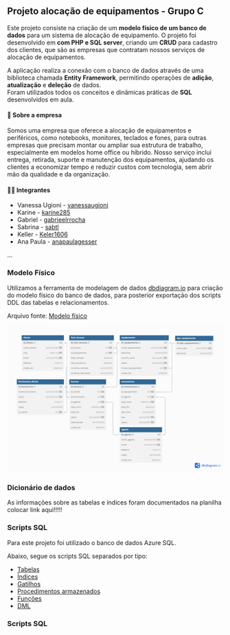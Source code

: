 ## Projeto alocação de equipamentos - Grupo C

Este projeto consiste na criação de um **modelo físico de um banco de dados** para um sistema de alocação de equipamento. O projeto foi desenvolvido em **com PHP e SQL server**, criando um **CRUD** para cadastro dos clientes, que são as empresas que contratam nossos serviços de alocação de equipamentos.  

A aplicação realiza a conexão com o banco de dados através de uma biblioteca chamada **Entity Framework**, permitindo operações de **adição**, **atualização** e **deleção** de dados.  
Foram utilizados todos os conceitos e dinâmicas práticas de **SQL** desenvolvidos em aula.

#### 🏢 Sobre a empresa

Somos uma empresa que oferece a alocação de equipamentos e periféricos, como notebooks, monitores, teclados e fones, para outras empresas que precisam montar ou ampliar sua estrutura de trabalho, especialmente em modelos home office ou híbrido. Nosso serviço inclui entrega, retirada, suporte e manutenção dos equipamentos, ajudando os clientes a economizar tempo e reduzir custos com tecnologia, sem abrir mão da qualidade e da organização.

#### 👨‍💻 Integrantes

- Vanessa Ugioni - [vanessaugioni](https://github.com/vanessaugioni)  
- Karine - [karine285](https://github.com/karine285)  
- Gabriel - [gabrieelrrocha](https://github.com/gabrieelrrocha)  
- Sabrina - [sabtl](https://github.com/sabtl)  
- Keller - [Keler1606](https://github.com/Keler1606)  
- Ana Paula - [anapaulagesser](https://github.com/anapaulagesser)  

...

### Modelo Físico

Utilizamos a ferramenta de modelagem de dados [dbdiagram.io](https://dbdiagram.io/d/683e357061dc3bf08d3ad679) para criação do modelo físico do banco de dados, para posterior exportação dos scripts DDL das tabelas e relacionamentos.

Arquivo fonte: [Modelo físico](https://dbdiagram.io/d/683e357061dc3bf08d3ad679)

![alt text](image.png)



### Dicionário de dados

As informações sobre as tabelas e índices foram documentados na planilha colocar link aqui!!!!!


### Scripts SQL

Para este projeto foi utilizado o banco de dados Azure SQL. 

Abaixo, segue os scripts SQL separados por tipo:

- [Tabelas](https://github.com/vanessaugioni/projeto_aluguel_equipamentos/tree/main/scripts/ddl/tabelas)
- [Índices](https://github.com/vanessaugioni/projeto_aluguel_equipamentos/tree/main/scripts/ddl/indices)
- [Gatilhos](https://github.com/vanessaugioni/projeto_aluguel_equipamentos/tree/main/scripts/ddl/gatilhos)
- [Procedimentos armazenados](https://github.com/vanessaugioni/projeto_aluguel_equipamentos/tree/main/scripts/ddl/procedimentos-armazenados)
- [Funções](https://github.com/vanessaugioni/projeto_aluguel_equipamentos/tree/main/scripts/ddl/funcoes)
- [DML](https://github.com/vanessaugioni/projeto_aluguel_equipamentos/tree/main/scripts/dml)

### Scripts SQL
